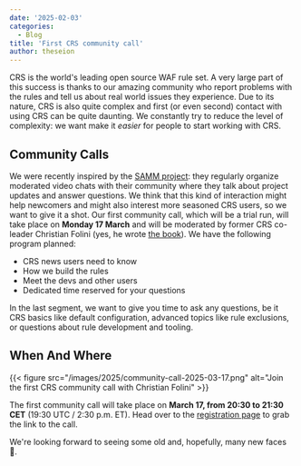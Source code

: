 ```yaml
---
date: '2025-02-03'
categories:
  - Blog
title: 'First CRS community call'
author: theseion
---
```


CRS is the world's leading open source WAF rule set. A very large part of this success is thanks to our amazing community who report problems with the rules and tell us about real world issues they experience. Due to its nature, CRS is also quite complex and first (or even second) contact with using CRS can be quite daunting. We constantly try to reduce the level of complexity: we want make it _easier_ for people to start working with CRS.

## Community Calls

We were recently inspired by the [SAMM project](https://owaspsamm.org): they regularly organize moderated video chats with their community where they talk about project updates and answer questions. We think that this kind of interaction might help newcomers and might also interest more seasoned CRS users, so we want to give it a shot. Our first community call, which will be a trial run, will take place on **Monday 17 March** and will be moderated by former CRS co-leader Christian Folini (yes, he wrote [the book](https://www.feistyduck.com/books/modsecurity-handbook/)). We have the following program planned:
- CRS news users need to know
- How we build the rules
- Meet the devs and other users
- Dedicated time reserved for your questions

In the last segment, we want to give you time to ask any questions, be it CRS basics like default configuration, advanced topics like rule exclusions, or questions about rule development and tooling.

## When And Where

{{< figure src="/images/2025/community-call-2025-03-17.png" alt="Join the first CRS community call with Christian Folini" >}}

The first community call will take place on **March 17, from 20:30 to 21:30 CET** (19:30 UTC / 2:30 p.m. ET). Head over to the [registration page](/register/community-call) to grab the link to the call.

We're looking forward to seeing some old and, hopefully, many new faces :wave:.
